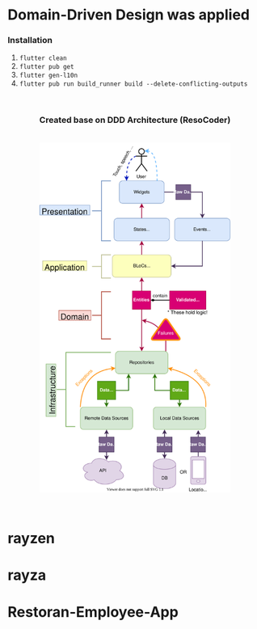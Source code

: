 # Domain-Driven Design was applied
### Installation
1. `flutter clean`
2. `flutter pub get`
3. `flutter gen-l10n`
4. `flutter pub run build_runner build --delete-conflicting-outputs`

<br />

<h3 align="center">Created base on DDD Architecture (ResoCoder)</h3>

<br />

<img src="./ddd-architecture-proposal.svg" style="display: block; margin-left: auto; margin-right: auto; width: 75%;"/>

<br />
<br />

# rayzen
# rayza
# Restoran-Employee-App

